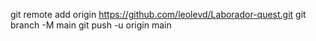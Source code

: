 git remote add origin https://github.com/leolevd/Laborador-quest.git
git branch -M main
git push -u origin main